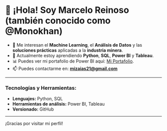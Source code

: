 # 👋 ¡Hola! Soy **Marcelo Reinoso** (también conocido como **@Monokhan**)

- 👀 Me interesan el **Machine Learning**, el **Análisis de Datos** y las **soluciones prácticas** aplicadas a la **industria minera**.
- 🌱 Actualmente estoy aprendiendo **Python**, **SQL**, **Power BI** y **Tableau**.
- 📊 Puedes ver mi portafolio de Power BI aquí: [Mi Portafolio](https://www.novypro.com/profile_about/marceloizaias).
- 📫 Puedes contactarme en: **mizaias21@gmail.com**

---

### Tecnologías y Herramientas:

- **Lenguajes:** Python, SQL
- **Herramientas de análisis:** Power BI, Tableau
- **Versionado:** GitHub

---

¡Gracias por visitar mi perfil!



<!---
Monokhan/Monokhan is a ✨ special ✨ repository because its `README.md` (this file) appears on your GitHub profile.
You can click the Preview link to take a look at your changes.
--->

